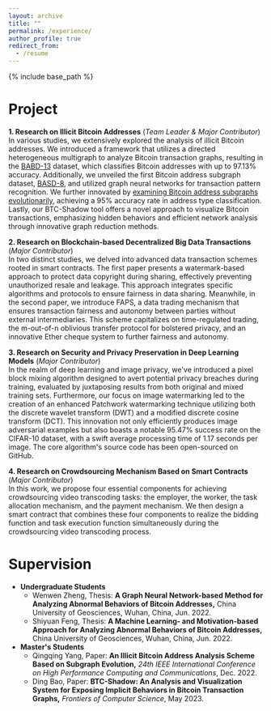 ```yaml
---
layout: archive
title: ""
permalink: /experience/
author_profile: true
redirect_from:
  - /resume
---
```


{% include base_path %}

# Project

**1. Research on Illicit Bitcoin Addresses** (*Team Leader & Major Contributor*)<br /> 
In various studies, we extensively explored the analysis of illicit Bitcoin addresses. We introduced a framework that utilizes a directed heterogeneous multigraph to analyze Bitcoin transaction graphs, resulting in the [BABD-13](https://www.kaggle.com/datasets/lemonx/babd13) dataset, which classifies Bitcoin addresses with up to 97.13% accuracy. Additionally, we unveiled the first Bitcoin address subgraph dataset, [BASD-8](https://www.kaggle.com/datasets/lemonx/basd8), and utilized graph neural networks for transaction pattern recognition. We further innovated by [examining Bitcoin address subgraphs evolutionarily](https://www.kaggle.com/datasets/lemonx/bitcoin-subgraph-evolution-data), achieving a 95% accuracy rate in address type classification. Lastly, our BTC-Shadow tool offers a novel approach to visualize Bitcoin transactions, emphasizing hidden behaviors and efficient network analysis through innovative graph reduction methods.

**2. Research on Blockchain-based Decentralized Big Data Transactions** (*Major Contributor*)<br /> 
In two distinct studies, we delved into advanced data transaction schemes rooted in smart contracts. The first paper presents a watermark-based approach to protect data copyright during sharing, effectively preventing unauthorized resale and leakage. This approach integrates specific algorithms and protocols to ensure fairness in data sharing. Meanwhile, in the second paper, we introduce FAPS, a data trading mechanism that ensures transaction fairness and autonomy between parties without external intermediaries. This scheme capitalizes on time-regulated trading, the m-out-of-n oblivious transfer protocol for bolstered privacy, and an innovative Ether cheque system to further fairness and autonomy.

**3. Research on Security and Privacy Preservation in Deep Learning Models** (*Major Contributor*)<br /> 
In the realm of deep learning and image privacy, we've introduced a pixel block mixing algorithm designed to avert potential privacy breaches during training, evaluated by juxtaposing results from both original and mixed training sets. Furthermore, our focus on image watermarking led to the creation of an enhanced Patchwork watermarking technique utilizing both the discrete wavelet transform (DWT) and a modified discrete cosine transform (DCT). This innovation not only efficiently produces image adversarial examples but also boasts a notable 95.47% success rate on the CIFAR-10 dataset, with a swift average processing time of 1.17 seconds per image. The core algorithm's source code has been open-sourced on GitHub.

**4. Research on Crowdsourcing Mechanism Based on Smart Contracts** (*Major Contributor*)<br /> 
In this work, we propose four essential components for achieving crowdsourcing video transcoding tasks: the employer, the worker, the task allocation mechanism, and the payment mechanism. We then design a smart contract that combines these four components to realize the bidding function and task execution function simultaneously during the crowdsourcing video transcoding process.

# Supervision

* **Undergraduate Students**
  * Wenwen Zheng, Thesis: **A Graph Neural Network-based Method for Analyzing Abnormal Behaviors of Bitcoin Addresses,** China University of Geosciences, Wuhan, China, Jun. 2022.
  * Shiyuan Feng, Thesis: **A Machine Learning- and Motivation-based Approach for Analyzing Abnormal Behaviors of Bitcoin Addresses,** China University of Geosciences, Wuhan, China, Jun. 2022.
* **Master's Students**
  * Qingqing Yang, Paper: **An Illicit Bitcoin Address Analysis Scheme Based on Subgraph Evolution,** *24th IEEE International Conference on High Performance Computing and Communications*, Dec. 2022.
  * Ding Bao, Paper: **BTC-Shadow: An Analysis and Visualization System for Exposing Implicit Behaviors in Bitcoin Transaction Graphs,** *Frontiers of Computer Science*, May 2023.

<!-- # Intership -->


  
